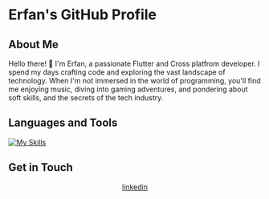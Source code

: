 # Erfan's GitHub Profile

## About Me

Hello there! 👋 I'm Erfan, a passionate Flutter and Cross platfrom developer. I spend my days crafting code and exploring the vast landscape of technology. When I'm not immersed in the world of programming, you'll find me enjoying music, diving into gaming adventures, and pondering about soft skills, and the secrets of the tech industry.

## Languages and Tools

  [![My Skills](https://skillicons.dev/icons?i=flutter,dart,androidstudio,gradle,git,postman,html,css,xd,figma,&perline=8)](https://skillicons.dev)

## Get in Touch

<div align="center" dir="auto">
<a href="https://www.linkedin.com/in/erfan-soltanzadeh" rel="nofollow">linkedin</a>
</div>
